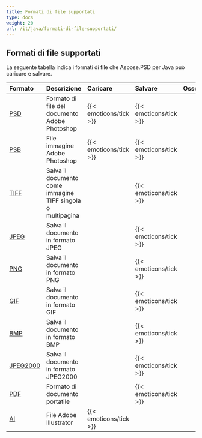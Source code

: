 ```yaml
---
title: Formati di file supportati
type: docs
weight: 20
url: /it/java/formati-di-file-supportati/
---
```


## **Formati di file supportati**
La seguente tabella indica i formati di file che Aspose.PSD per Java può caricare e salvare.

|**Formato**|**Descrizione**|**Caricare**|**Salvare**|**Osservazioni**|
| :- | :- | :- | :- | :- |
|[PSD](https://wiki.fileformat.com/image/psd/)|Formato di file del documento Adobe Photoshop|{{< emoticons/tick >}}|{{< emoticons/tick >}}| |
|[PSB](https://wiki.fileformat.com/image/psb/)|File immagine Adobe Photoshop|{{< emoticons/tick >}}|{{< emoticons/tick >}}| |
|[TIFF](https://wiki.fileformat.com/image/tiff)|Salva il documento come immagine TIFF singola o multipagina| |{{< emoticons/tick >}}| |
|[JPEG](https://wiki.fileformat.com/image/jpeg/)|Salva il documento in formato JPEG| |{{< emoticons/tick >}}| |
|[PNG](https://wiki.fileformat.com/image/png/)|Salva il documento in formato PNG| |{{< emoticons/tick >}}| |
|[GIF](https://wiki.fileformat.com/image/gif/)|Salva il documento in formato GIF| |{{< emoticons/tick >}}| |
|[BMP](https://wiki.fileformat.com/image/bmp/)|Salva il documento in formato BMP| |{{< emoticons/tick >}}| |
|[JPEG2000](https://wiki.fileformat.com/image/jp2/)|Salva il documento in formato JPEG2000| |{{< emoticons/tick >}}| |
|[PDF](https://wiki.fileformat.com/view/pdf/)|Formato di documento portatile| |{{< emoticons/tick >}}| |
|[AI](/it/java/formati-di-file-supportati/ai-adobe-illustrator-format/)|File Adobe Illustrator|{{< emoticons/tick >}}| | |
